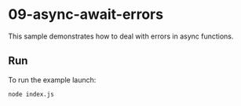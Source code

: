 # 09-async-await-errors

This sample demonstrates how to deal with errors in async functions.

## Run

To run the example launch:

```bash
node index.js
```
